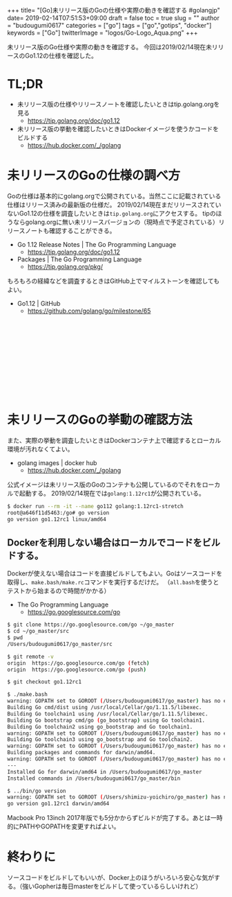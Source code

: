 +++
title= "[Go]未リリース版のGoの仕様や実際の動きを確認する #golangjp"
date= 2019-02-14T07:51:53+09:00
draft = false
toc = true
slug = ""
author = "budougumi0617"
categories = ["go"]
tags = ["go","gotips", "docker"]
keywords = ["Go"]
twitterImage = "logos/Go-Logo_Aqua.png"
+++


未リリース版のGo仕様や実際の動きを確認する。
今回は2019/02/14現在未リリースのGo1.12の仕様を確認した。

<!--more-->

# TL;DR
- 未リリース版の仕様やリリースノートを確認したいときはtip.golang.orgを見る
  - https://tip.golang.org/doc/go1.12
- 未リリース版の挙動を確認したいときはDockerイメージを使うかコードをビルドする
  - https://hub.docker.com/_/golang


# 未リリースのGoの仕様の調べ方
Goの仕様は基本的にgolang.orgで公開されている。当然ここに記載されている仕様はリリース済みの最新版の仕様だ。
2019/02/14現在まだリリースされていないGo1.12の仕様を調査したいときは`tip.golang.org`にアクセスする。
tipのほうならgolang.orgに無い未リリースバージョンの（現時点で予定されている）リリースノートも確認することができる。

- Go 1.12 Release Notes | The Go Programming Language
  - https://tip.golang.org/doc/go1.12
- Packages | The Go Programming Language
  - https://tip.golang.org/pkg/

もろもろの経緯などを調査するときはGitHub上でマイルストーンを確認してもよい。

- Go1.12 | GitHub
  - https://github.com/golang/go/milestone/65

<div class="iframely-embed"><div class="iframely-responsive" style="height: 168px; padding-bottom: 0;"><a href="https://github.com/golang/go" data-iframely-url="//cdn.iframe.ly/0EU9cFF"></a></div></div><script async src="//cdn.iframe.ly/embed.js" charset="utf-8"></script>

# 未リリースのGoの挙動の確認方法

また、実際の挙動を調査したいときはDockerコンテナ上で確認するとローカル環境が汚れなくてよい。

- golang images | docker hub
  - https://hub.docker.com/_/golang

公式イメージは未リリース版のGoのコンテナも公開しているのでそれをローカルで起動する。
2019/02/14現在では`golang:1.12rc1`が公開されている。

```bash
$ docker run --rm -it --name go112 golang:1.12rc1-stretch
root@a646f11d5463:/go# go version
go version go1.12rc1 linux/amd64
```

## Dockerを利用しない場合はローカルでコードをビルドする。

Dockerが使えない場合はコードを直接ビルドしてもよい。Goはソースコードを取得し、`make.bash/make.rc`コマンドを実行するだけだ。
（`all.bash`を使うとテストから始まるので時間がかかる）

- The Go Programming Language
  - https://go.googlesource.com/go

```bash
$ git clone https://go.googlesource.com/go ~/go_master
$ cd ~/go_master/src
$ pwd
/Users/budougumi0617/go_master/src

$ git remote -v
origin  https://go.googlesource.com/go (fetch)
origin  https://go.googlesource.com/go (push)

$ git checkout go1.12rc1

$ ./make.bash
warning: GOPATH set to GOROOT (/Users/budougumi0617/go_master) has no effect
Building Go cmd/dist using /usr/local/Cellar/go/1.11.5/libexec.
Building Go toolchain1 using /usr/local/Cellar/go/1.11.5/libexec.
Building Go bootstrap cmd/go (go_bootstrap) using Go toolchain1.
Building Go toolchain2 using go_bootstrap and Go toolchain1.
warning: GOPATH set to GOROOT (/Users/budougumi0617/go_master) has no effect
Building Go toolchain3 using go_bootstrap and Go toolchain2.
warning: GOPATH set to GOROOT (/Users/budougumi0617/go_master) has no effect
Building packages and commands for darwin/amd64.
warning: GOPATH set to GOROOT (/Users/budougumi0617/go_master) has no effect
---
Installed Go for darwin/amd64 in /Users/budougumi0617/go_master
Installed commands in /Users/budougumi0617/go_master/bin

$ ../bin/go version
warning: GOPATH set to GOROOT (/Users/shimizu-yoichiro/go_master) has no effect
go version go1.12rc1 darwin/amd64

```

Macbook Pro 13inch 2017年版でも5分かからずビルドが完了する。あとは一時的にPATHやGOPATHを変更すればよい。


# 終わりに
ソースコードをビルドしてもいいが、Docker上のほうがいろいろ安心な気がする。（強いGopherは毎日masterをビルドして使っているらしいけれど）
